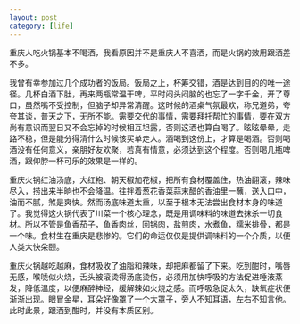 ```yaml
---
layout: post
category: [life]
---
```


重庆人吃火锅基本不喝酒，我看原因并不是重庆人不喜酒，而是火锅的效用跟酒差不多。

我曾有幸参加过几个成功者的饭局。饭局之上，杯筹交错，酒是达到目的的唯一途径。几杯白酒下肚，再来两瓶常温干啤，平时闷头闷脑的也忘了一字千金，开了尊口，虽然嘴不受控制，但脑子却异常清醒。这时候的酒桌气氛最欢，称兄道弟，夸夸其谈，普天之下，无所不能。需要交代的事情，需要拜托帮忙的事情，要在双方尚有意识而翌日又不会忘掉的时候相互坦露，否则这酒也算白喝了。眩眩晕晕，走路不稳，但是能分得清什么时候该买单走人。酒喝到这份上，才算是喝酒。否则喝酒没有任何意义，亲朋好友欢聚，若真有情意，必须达到这个程度。否则喝几瓶啤酒，跟仰脖一杯可乐的效果是一样的。

重庆火锅红油汤底，大红袍、朝天椒加花椒，把所有食材覆盖住，热油翻滚，辣味尽入，捞出来半晌也不会降温。往拌着葱花香菜蒜末醋的香油里一蘸，送入口中，油而不腻，煞是爽快。然而汤底味道太重，以至于根本无法尝出食材本身的味道了。我觉得这火锅代表了川菜一个核心理念，既是用调味料的味道去抹杀一切食材。所以不管是鱼香茄子，鱼香肉丝，回锅肉，盐煎肉，水煮鱼，糯米排骨，都是一个味。食材生在重庆是悲惨的。它们的命运仅仅是提供调味料的一个介质，以便人类大快朵颐。

重庆火锅越吃越麻，食材吸收了油脂和辣味，却把麻都留了下来。吃到酣时，嘴唇无感，喉咙似火烧，舌头被滚烫得汤底烫伤，必须用加快呼吸的方法促进唾液蒸发，降低温度，以便麻醉神经，缓解辣如火烧之感。而呼吸急促太久，缺氧症状便渐渐出现。眼冒金星，耳朵好像罩了一个大罩子，旁人不知耳语，左右不知言他。此时此景，跟酒到酣时，并没有本质区别。
